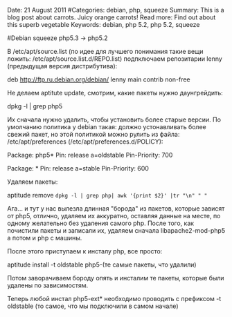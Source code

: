 Date: 21 August 2011
#Categories: debian, php, squeeze
Summary: This is a blog post about carrots. Juicy orange carrots!
Read more: Find out about this superb vegetable
Keywords: debian, php 5.2, php 5.2, squeeze

#Debian squeeze php5.3 -> php5.2

В /etc/apt/source.list (по идее для лучшего понимания такие вещи ложить: /etc/apt/source.list.d/REPO.list)
подпключаем репозитарии lenny (предыдущая версия дистрибутива):

deb http://ftp.ru.debian.org/debian/ lenny main contrib non-free

Не делаем aptitute update, смотрим, какие пакеты нужно даунгрейдить:

dpkg -l | grep php5

Их сначала нужно удалить, чтобы установить более старые версии.
По умолчанию политика у debian такая: должно устонавливать более свежий пакет, но этой политикой можно рулить из файла:
/etc/apt/preferences (/etc/apt/preferences.d/POLICY):

Package: php5*
Pin: release a=oldstable
Pin-Priority: 700

Package: *
Pin: release a=stable
Pin-Priority: 600


Удаляем пакеты:

aptitude remove `dpkg -l | grep php| awk '{print $2}' |tr "\n" " "`

Ага... и тут у нас вылезла длинная "борода" из пакетов, которые зависят от php5, отлично, удаляем их аккуратно, оставляя данные на месте, по одному
желательно без удаления самого php. После того, как почистили пакеты и записали их, удаляем сначала libapache2-mod-php5 а потом и php с машины.

После этого приступаем к инсталу php, все просто:

aptitude install -t oldstable php5-(те самые пакеты, что удалили)

Потом заворачиваем бороду опять и инсталим те пакеты, которые были удалены по зависимостям.

Теперь любой инстал php5-ext* необходимо проводить с префиксом -t oldstable (то самое, что мы подключили в самом начале)
